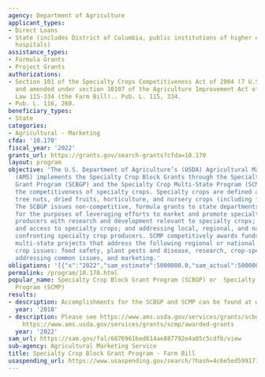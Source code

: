 ```yaml
---
agency: Department of Agriculture
applicant_types:
- Direct Loans
- State (includes District of Columbia, public institutions of higher education and
  hospitals)
assistance_types:
- Formula Grants
- Project Grants
authorizations:
- Section 101 of the Specialty Crops Competitiveness Act of 2004 (7 U.S.C. 1621 note)
  and amended under section 10107 of the Agriculture Improvement Act of 2018, Public
  Law 115-334 (the Farm Bill).. Pub. L. 115, 334.
- Pub. L. 116, 260.
beneficiary_types:
- State
categories:
- Agricultural - Marketing
cfda: '10.170'
fiscal_year: '2022'
grants_url: https://grants.gov/search-grants?cfda=10.170
layout: program
objective: 'The U.S. Department of Agriculture’s (USDA) Agricultural Marketing Service
  (AMS) implements the Specialty Crop Block Grants through the Specialty Crop Block
  Grant Program (SCBGP) and the Specialty Crop Multi-State Program (SCMP) to enhance
  the competitiveness of specialty crops. Specialty crops are defined as fruits, vegetables,
  tree nuts, dried fruits, horticulture, and nursery crops (including floriculture).
  The SCBGP issues non-competitive, formula grants to state departments of agriculture
  for the purposes of leveraging efforts to market and promote specialty crops; assisting
  producers with research and development relevant to specialty crops; expanding availability
  and access to specialty crops; and addressing local, regional, and national challenges
  confronting specialty crop producers. SCMP competitively awards funds for collaborative,
  multi-state projects that address the following regional or national level specialty
  crop issues: food safety, plant pests and disease, research, crop-specific projects
  addressing common issues, and marketing.'
obligations: '[{"x":"2022","sam_estimate":5000000.0,"sam_actual":5000000.0,"usa_spending_actual":133765919.28999999},{"x":"2023","sam_estimate":5000000.0,"sam_actual":0.0,"usa_spending_actual":66747956.99000001},{"x":"2024","sam_estimate":5000000.0,"sam_actual":0.0,"usa_spending_actual":268887.86}]'
permalink: /program/10.170.html
popular_name: Specialty Crop Block Grant Program (SCBGP) or  Specialty Crop Multi-State
  Program (SCMP)
results:
- description: Accomplishments for the SCBGP and SCMP can be found at www.ams.usda.gov/grants.
  year: '2018'
- description: Please see https://www.ams.usda.gov/services/grants/scbgp/awards and
    https://www.ams.usda.gov/services/grants/scmp/awarded-grants
  year: '2022'
sam_url: https://sam.gov/fal/6876961bed614ae887792e4a05c5cdfb/view
sub-agency: Agricultural Marketing Service
title: Specialty Crop Block Grant Program - Farm Bill
usaspending_url: https://www.usaspending.gov/search/?hash=4c6e5ed5991715162447bccda08b5d44
---
```

